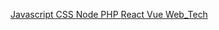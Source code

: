 <a href="./Javascript.note"> Javascript </a>
<a href="./CSS.note"> CSS </a>
<a href="./Node PHP.note"> Node PHP </a>
<a href="./React Vue.note"> React Vue </a>
<a href="./Web_Tech.note"> Web_Tech </a>

